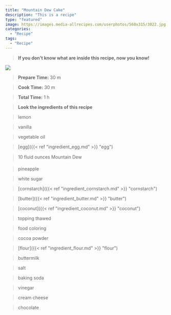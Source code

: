 ```yaml
---
title: "Mountain Dew Cake"
description: "This is a recipe"
type: "featured"
image: https://images.media-allrecipes.com/userphotos/560x315/3022.jpg
categories:
  - "Recipe"
tags:
  - "Recipe"
---
```



>**If you don't know what are inside this recipe, now you know!**

![](../images/Recipes-Banner.jpg)
> **Prepare Time:** 30 m


> **Cook Time:** 30 m


> **Total Time:** 1 h

> **Look the ingredients of this recipe**

> lemon

> vanilla

> vegetable oil

> [egg]({{< ref "ingredient_egg.md" >}} "egg")

> 10 fluid ounces Mountain Dew

> pineapple

> white sugar

> [cornstarch]({{< ref "ingredient_cornstarch.md" >}} "cornstarch")

> [butter]({{< ref "ingredient_butter.md" >}} "butter")

> [coconut]({{< ref "ingredient_coconut.md" >}} "coconut")

> topping thawed

> food coloring

> cocoa powder

> [flour]({{< ref "ingredient_flour.md" >}} "flour")

> buttermilk

> salt

> baking soda

> vinegar

> cream cheese

> chocolate
